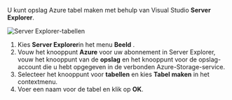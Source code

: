 U kunt opslag Azure tabel maken met behulp van Visual Studio **Server Explorer**.

![Server Explorer-tabellen][Image1]

1. Kies **Server Explorer**in het menu **Beeld** .
2. Vouw het knooppunt **Azure** voor uw abonnement in Server Explorer, vouw het knooppunt van de **opslag** en het knooppunt voor de opslag-account die u hebt opgegeven in de verbonden Azure-Storage-service.
3. Selecteer het knooppunt voor **tabellen** en kies **Tabel maken** in het contextmenu.
4. Voer een naam voor de tabel en klik op **OK**.   




[Image1]: ./media/vs-storage-getting-started-tables-include/vs-storage-create-tables-in-Server-Explorer.png